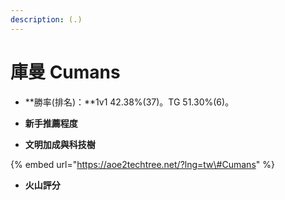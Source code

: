 ```yaml
---
description: (.)
---
```


# 庫曼 Cumans

* **勝率\(排名\)：**1v1 42.38%\(37\)。TG 51.30%\(6\)。
* **新手推薦程度**



* **文明加成與科技樹**

{% embed url="https://aoe2techtree.net/?lng=tw\#Cumans" %}

* **火山評分**



